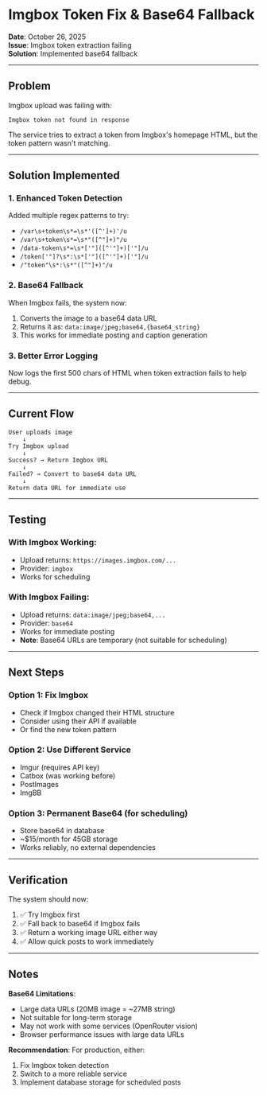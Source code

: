 # Imgbox Token Fix & Base64 Fallback

**Date**: October 26, 2025  
**Issue**: Imgbox token extraction failing  
**Solution**: Implemented base64 fallback

---

## Problem

Imgbox upload was failing with:
```
Imgbox token not found in response
```

The service tries to extract a token from Imgbox's homepage HTML, but the token pattern wasn't matching.

---

## Solution Implemented

### 1. Enhanced Token Detection
Added multiple regex patterns to try:
- `/var\s+token\s*=\s*'([^']+)'/u`
- `/var\s+token\s*=\s*"([^"]+)"/u`
- `/data-token\s*=\s*['"]([^'"]+)['"]/u`
- `/token['"]?\s*:\s*['"]([^'"]+)['"]/u`
- `/"token"\s*:\s*"([^"]+)"/u`

### 2. Base64 Fallback
When Imgbox fails, the system now:
1. Converts the image to a base64 data URL
2. Returns it as: `data:image/jpeg;base64,{base64_string}`
3. This works for immediate posting and caption generation

### 3. Better Error Logging
Now logs the first 500 chars of HTML when token extraction fails to help debug.

---

## Current Flow

```
User uploads image
    ↓
Try Imgbox upload
    ↓
Success? → Return Imgbox URL
    ↓
Failed? → Convert to base64 data URL
    ↓
Return data URL for immediate use
```

---

## Testing

### With Imgbox Working:
- Upload returns: `https://images.imgbox.com/...`
- Provider: `imgbox`
- Works for scheduling

### With Imgbox Failing:
- Upload returns: `data:image/jpeg;base64,...`
- Provider: `base64`
- Works for immediate posting
- **Note**: Base64 URLs are temporary (not suitable for scheduling)

---

## Next Steps

### Option 1: Fix Imgbox
- Check if Imgbox changed their HTML structure
- Consider using their API if available
- Or find the new token pattern

### Option 2: Use Different Service
- Imgur (requires API key)
- Catbox (was working before)
- PostImages
- ImgBB

### Option 3: Permanent Base64 (for scheduling)
- Store base64 in database
- ~$15/month for 45GB storage
- Works reliably, no external dependencies

---

## Verification

The system should now:
1. ✅ Try Imgbox first
2. ✅ Fall back to base64 if Imgbox fails
3. ✅ Return a working image URL either way
4. ✅ Allow quick posts to work immediately

---

## Notes

**Base64 Limitations**:
- Large data URLs (20MB image = ~27MB string)
- Not suitable for long-term storage
- May not work with some services (OpenRouter vision)
- Browser performance issues with large data URLs

**Recommendation**: 
For production, either:
1. Fix Imgbox token detection
2. Switch to a more reliable service
3. Implement database storage for scheduled posts
